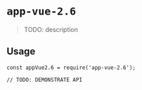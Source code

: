 # `app-vue-2.6`

> TODO: description

## Usage

```
const appVue2.6 = require('app-vue-2.6');

// TODO: DEMONSTRATE API
```
